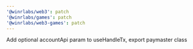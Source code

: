 ```yaml
---
'@winrlabs/web3': patch
'@winrlabs/games': patch
'@winrlabs/web3-games': patch
---
```


Add optional accountApi param to useHandleTx, export paymaster class
